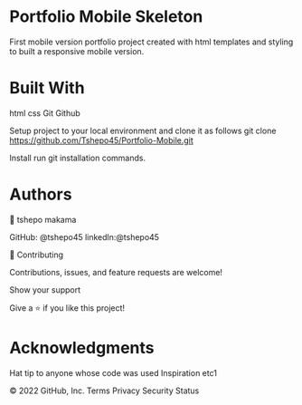 # Portfolio Mobile Skeleton

First mobile version portfolio project created with html templates and styling to built a responsive mobile version.

# Built With

html css Git Github

Setup project to your local environment and clone it as follows git clone https://github.com/Tshepo45/Portfolio-Mobile.git

Install run git installation commands.

# Authors

👤 tshepo makama

GitHub: @tshepo45 linkedln:@tshepo45

🤝 Contributing

Contributions, issues, and feature requests are welcome!

Show your support

Give a ⭐️ if you like this project!

# Acknowledgments

Hat tip to anyone whose code was used Inspiration etc1

© 2022 GitHub, Inc.
Terms
Privacy
Security
Status

